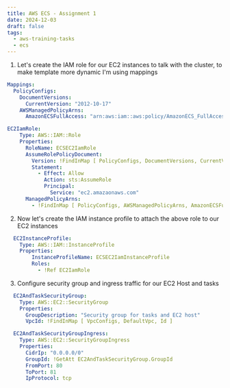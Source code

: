 ```yaml
---
title: AWS ECS - Assignment 1
date: 2024-12-03
draft: false
tags:
  - aws-training-tasks
  - ecs
---
```

1. Let's create the IAM role for our EC2 instances to talk with the cluster, to make template more dynamic I'm using mappings

```yml
Mappings:
  PolicyConfigs:
    DocumentVersions:
      CurrentVersion: "2012-10-17"
    AWSManagedPolicyArns:
      AmazonECSFullAccess: "arn:aws:iam::aws:policy/AmazonECS_FullAccess"
```

```yml
EC2IamRole:
    Type: AWS::IAM::Role
    Properties:
      RoleName: ECSEC2IamRole
      AssumeRolePolicyDocument:
        Version: !FindInMap [ PolicyConfigs, DocumentVersions, CurrentVersion ]
        Statement:
          - Effect: Allow
            Action: sts:AssumeRole
            Principal:
              Service: "ec2.amazaonaws.com"
      ManagedPolicyArns:
        - !FindInMap [ PolicyConfigs, AWSManagedPolicyArns, AmazonECSFullAccess ]
```

2. Now let's create the IAM instance profile to attach the above role to our EC2 instances

```yml
  EC2InstanceProfile:
    Type: AWS::IAM::InstanceProfile
    Properties:
        InstanceProfileName: ECSEC2IamInstanceProfile
        Roles:
          - !Ref EC2IamRole 
```

3. Configure security group and ingress traffic for our EC2 Host and tasks

```yml
  EC2AndTaskSecurityGroup:
    Type: AWS::EC2::SecurityGroup
    Properties:
      GroupDescription: "Security group for tasks and EC2 host"
      VpcId: !FindInMap [ VpcConfigs, DefaultVpc, Id ]

  EC2AndTaskSecurityGroupIngress:
    Type: AWS::EC2::SecurityGroupIngress
    Properties:
      CidrIp: "0.0.0.0/0"
      GroupId: !GetAtt EC2AndTaskSecurityGroup.GroupId
      FromPort: 80
      ToPort: 81
      IpProtocol: tcp
```

